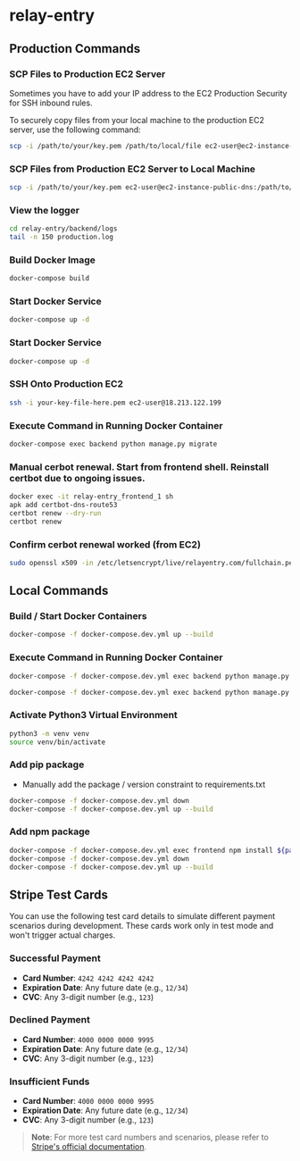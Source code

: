 # relay-entry

## Production Commands

### SCP Files to Production EC2 Server

Sometimes you have to add your IP address to the EC2 Production Security for SSH inbound rules.

To securely copy files from your local machine to the production EC2 server, use the following command:

```bash
scp -i /path/to/your/key.pem /path/to/local/file ec2-user@ec2-instance-public-dns:/path/to/remote/directory
```

### SCP Files from Production EC2 Server to Local Machine
```bash
scp -i /path/to/your/key.pem ec2-user@ec2-instance-public-dns:/path/to/remote/file /path/to/local/directory
```

### View the logger
```bash
cd relay-entry/backend/logs
tail -n 150 production.log
```

### Build Docker Image
```bash
docker-compose build
```

### Start Docker Service
```bash
docker-compose up -d
```
### Start Docker Service
```bash
docker-compose up -d
```
### SSH Onto Production EC2
```bash
ssh -i your-key-file-here.pem ec2-user@18.213.122.199 
```

### Execute Command in Running Docker Container
```bash
docker-compose exec backend python manage.py migrate
```
### Manual cerbot renewal. Start from frontend shell. Reinstall certbot due to ongoing issues.
```bash
docker exec -it relay-entry_frontend_1 sh
apk add certbot-dns-route53
certbot renew --dry-run
certbot renew
```
### Confirm cerbot renewal worked (from EC2)
```bash
sudo openssl x509 -in /etc/letsencrypt/live/relayentry.com/fullchain.pem -text -noout | grep "Not After"
```

## Local Commands

### Build / Start Docker Containers
```bash
docker-compose -f docker-compose.dev.yml up --build
```
### Execute Command in Running Docker Container 
```bash
docker-compose -f docker-compose.dev.yml exec backend python manage.py makemigrations
```
```bash
docker-compose -f docker-compose.dev.yml exec backend python manage.py migrate
```
### Activate Python3 Virtual Environment
```bash
python3 -m venv venv
source venv/bin/activate
```

### Add pip package
- Manually add the package / version constraint to requirements.txt
```bash
docker-compose -f docker-compose.dev.yml down
docker-compose -f docker-compose.dev.yml up --build
```
### Add npm package
```bash
docker-compose -f docker-compose.dev.yml exec frontend npm install ${package_here}
docker-compose -f docker-compose.dev.yml down
docker-compose -f docker-compose.dev.yml up --build
```

## Stripe Test Cards

You can use the following test card details to simulate different payment scenarios during development. These cards work only in test mode and won't trigger actual charges.

### Successful Payment
- **Card Number**: `4242 4242 4242 4242`
- **Expiration Date**: Any future date (e.g., `12/34`)
- **CVC**: Any 3-digit number (e.g., `123`)

### Declined Payment
- **Card Number**: `4000 0000 0000 9995`
- **Expiration Date**: Any future date (e.g., `12/34`)
- **CVC**: Any 3-digit number (e.g., `123`)

### Insufficient Funds
- **Card Number**: `4000 0000 0000 9995`
- **Expiration Date**: Any future date (e.g., `12/34`)
- **CVC**: Any 3-digit number (e.g., `123`)

> **Note**: For more test card numbers and scenarios, please refer to [Stripe's official documentation](https://stripe.com/docs/testing).
